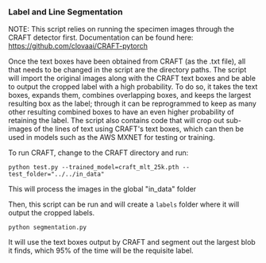 ### Label and Line Segmentation

NOTE: This script relies on running the specimen images through the CRAFT detector first. 
Documentation can be found here: https://github.com/clovaai/CRAFT-pytorch

Once the text boxes have been obtained from CRAFT (as the .txt file), all that needs to be changed in the script are the directory paths. The script will
import the original images along with the CRAFT text boxes and be able to output the cropped label with a high probability. To do so, it takes the text 
boxes, expands them, combines overlapping boxes, and keeps the largest resulting box as the label; through it can be reprogrammed to keep as many other 
resulting combined boxes to have an even higher probability of retaining the label. The script also contains code that will crop out sub-images of the lines 
of text using CRAFT's text boxes, which can then be used in models such as the AWS MXNET for testing or training. 


To run CRAFT, change to the CRAFT directory and run:
```
python test.py --trained_model=craft_mlt_25k.pth --test_folder="../../in_data"
```
This will process the images in the global "in_data" folder 


Then, this script can be run and will create a `labels` folder where it will output the cropped labels.
```
python segmentation.py
```

It will use the text boxes output by CRAFT and segment out the largest blob it finds, which 95% of the time will be the requisite label.
